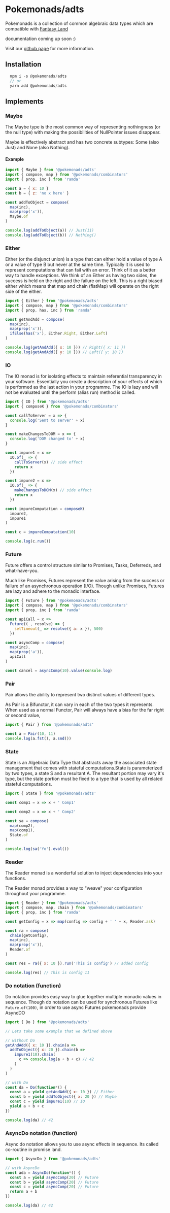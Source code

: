 # Pokemonads/adts

Pokemonads is a collection of common algebraic data types which are compatible with [Fantasy Land](https://github.com/fantasyland/fantasy-land/)

documentation coming up soon :)

Visit our [github page](https://github.com/kanitsharma/pokemonads) for more information.

## Installation

```javascript
  npm i -s @pokemonads/adts
  // or
  yarn add @pokemonads/adts
```

## Implements

### Maybe

The Maybe type is the most common way of representing nothingness (or the null type) with making the possibilities of NullPointer issues disappear.

Maybe is effectively abstract and has two concrete subtypes: Some (also Just) and None (also Nothing).

#### Example

```javascript
import { Maybe } from '@pokemonads/adts'
import { compose, map } from '@pokemonads/combinators'
import { prop, inc } from 'ramda'

const a = { x: 10 }
const b = { z: 'no x here' }

const addToObject = compose(
  map(inc),
  map(prop('x')),
  Maybe.of
)

console.log(addToObject(a)) // Just(11)
console.log(addToObject(b)) // Nothing()
```

### Either

Either (or the disjunct union) is a type that can either hold a value of type A or a value of type B but never at the same time. Typically it is used to represent computations that can fail with an error. Think of it as a better way to handle exceptions. We think of an Either as having two sides, the success is held on the right and the failure on the left. This is a right biased either which means that map and chain (flatMap) will operate on the right side of the either.

```javascript
import { Either } from '@pokemonads/adts'
import { compose, map } from '@pokemonads/combinators'
import { prop, has, inc } from 'ramda'

const getAndAdd = compose(
  map(inc),
  map(prop('x')),
  ifElse(has('x'), Either.Right, Either.Left)
)

console.log(getAndAdd({ x: 10 })) // Right({ x: 11 })
console.log(getAndAdd({ y: 10 })) // Left({ y: 10 })
```

### IO

The IO monad is for isolating effects to maintain referential transparency in your software. Essentially you create a description of your effects of which is performed as the last action in your programme. The IO is lazy and will not be evaluated until the perform (alias run) method is called.

```javascript
import { IO } from '@pokemonads/adts'
import { composeK } from '@pokemonads/combinators'

const callToServer = x => {
  console.log('Sent to server' + x)
}

const makeChangesToDOM = x => {
  console.log('DOM changed to' + x)
}

const impure1 = x =>
  IO.of(_ => {
    callToServer(x) // side effect
    return x
  })

const impure2 = x =>
  IO.of(_ => {
    makeChangesToDOM(x) // side effect
    return x
  })

const impureComputation = composeK(
  impure2,
  impure1
)

const c = impureComputation(10)

console.log(c.run())
```

### Future

Future offers a control structure similar to Promises, Tasks, Deferreds, and what-have-you.

Much like Promises, Futures represent the value arising from the success or failure of an asynchronous operation (I/O). Though unlike Promises, Futures are lazy and adhere to the monadic interface.

```javascript
import { Future } from '@pokemonads/adts'
import { compose, map } from '@pokemonads/combinators'
import { prop, inc } from 'ramda'

const apiCall = x =>
  Future((_, resolve) => {
    setTimeout(_ => resolve({ a: x }), 500)
  })

const asyncComp = compose(
  map(inc),
  map(prop('a')),
  apiCall
)

const cancel = asyncComp(10).value(console.log)
```

### Pair

Pair allows the ability to represent two distinct values of different types.

As Pair is a Bifunctor, it can vary in each of the two types it represents. When used as a normal Functor, Pair will always have a bias for the far right or second value,

```javascript
import { Pair } from '@pokemonads/adts'

const a = Pair(10, 11)
console.log(a.fst(), a.snd())
```

### State

State is an Algebraic Data Type that abstracts away the associated state management that comes with stateful computations.State is parameterized by two types, a state S and a resultant A. The resultant portion may vary it's type, but the state portion must be fixed to a type that is used by all related stateful computations.

```javascript
import { State } from '@pokemonads/adts'

const comp1 = x => x + ' Comp1'

const comp2 = x => x + ' Comp2'

const sa = compose(
  map(comp2),
  map(comp1),
  State.of
)

console.log(sa('Yo').eval())
```

### Reader

The Reader monad is a wonderful solution to inject dependencies into your functions.

The Reader monad provides a way to "weave" your configuration throughout your programme.

```javascript
import { Reader } from '@pokemonads/adts'
import { compose, map, chain } from '@pokemonads/combinators'
import { prop, inc } from 'ramda'

const getConfig = x => map(config => config + ' ' + x, Reader.ask)

const ra = compose(
  chain(getConfig),
  map(inc),
  map(prop('x')),
  Reader.of
)

const res = ra({ x: 10 }).run('This is config') // added config

console.log(res) // This is config 11
```

### Do notation (function)

Do notation provides easy way to glue together multiple monadic values in sequence.
Though do notation can be used for synchronous Futures like `Future.of(100)`, in order to use async Futures pokemonads provide AsyncDO

```javascript
import { Do } from '@pokemonads/adts'

// Lets take some example that we defined above

// without Do
getAndAdd({ x: 10 }).chain(a =>
  addToObject({ x: 20 }).chain(b =>
    impure1(10).chain(
      c => console.log(a + b + c) // 42
    )
  )
)

// with Do
const da = Do(function*() {
  const a = yield getAndAdd({ x: 10 }) // Either
  const b = yield addToObject({ x: 20 }) // Maybe
  const c = yield impure1(10) // IO
  yield a + b + c
})

console.log(da) // 42
```

### AsyncDo notation (function)

Async do notation allows you to use async effects in sequence. Its called co-routine in promise land.

```javascript
import { AsyncDo } from '@pokemonads/adts'

// with AsyncDo
const ada = AsyncDo(function*() {
  const a = yield asyncComp(20) // Future
  const b = yield asyncComp(20) // Future
  const c = yield asyncComp(20) // Future
  return a + b
})

console.log(da) // 42
```
